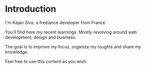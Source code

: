 # Introduction

I'm Kajan Siva, a freelance developer from France.

You'll find here my recent learnings. Mostly revolving around web development, design and business.

The goal is to improve my focus, organize my toughts and share my knowledge.

Feel free to use this content as you wish.